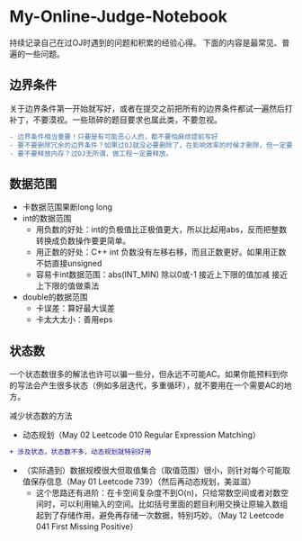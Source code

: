 # My-Online-Judge-Notebook

持续记录自己在过OJ时遇到的问题和积累的经验心得。
下面的内容是最常见、普遍的一些问题。

## 边界条件

关于边界条件第一开始就写好，或者在提交之前把所有的边界条件都试一遍然后打补丁，不要漠视。一些琐碎的题目要求也属此类，不要忽视。
```diff
- 边界条件相当重要！只要是有可能恶心人的，都不要怕麻烦提前写好
- 要不要删除冗余的边界条件？如果过OJ就没必要删除了，在影响效率的时候才删除，但一定要分析清楚再删除。
- 要不要释放内存？过OJ无所谓，做工程一定要释放。
```

## 数据范围

* 卡数据范围果断long long
* int的数据范围
  * 用负数的好处：int的负极值比正极值更大，所以比起用abs，反而把整数转换成负数操作要更简单。
  * 用正数的好处：C++ int 负数没有左移右移，而且正数更好。如果用正数不妨直接unsigned
  * 容易卡int数据范围：abs(INT_MIN) 除以0或-1 接近上下限的值加减 接近上下限的值做乘法
* double的数据范围
  * 卡误差：算好最大误差
  * 卡太大太小：善用eps

## 状态数

一个状态数很多的解法也许可以骗一些分，但永远不可能AC。如果你能预料到你的写法会产生很多状态（例如多层迭代，多重循环），就不要用在一个需要AC的地方。

减少状态数的方法

* 动态规划（May 02 Leetcode 010 Regular Expression Matching）
```diff
+ 涉及状态，状态数不多，动态规划就特别好用
```
* （实际遇到）数据规模很大但取值集合（取值范围）很小，则针对每个可能取值保存信息（May 01 Leetcode 739）（然后再动态规划，美滋滋）
  * 这个思路还有进阶：在卡空间复杂度不到O(n)，只给常数空间或者对数空间时，可以利用输入的空间。比如括号里面的题目利用交换让原输入数组起到了存储作用，避免再存储一次数据，特别巧妙。（May 12 Leetcode 041 First Missing Positive）
